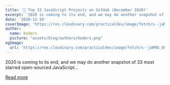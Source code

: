 ```yaml
---
title: '🚀 Top 33 JavaScript Projects on GitHub (December 2020)'
excerpt: '2020 is coming to its end, and we may do another snapshot of 33 most starred open-sourced JavaScript...'
date: '2020-12-10'
coverImage: 'https://res.cloudinary.com/practicaldev/image/fetch/s--jaM9G_U8--/c_imagga_scale,f_auto,fl_progressive,h_420,q_auto,w_1000/https://dev-to-uploads.s3.amazonaws.com/i/kxechwsnoa7esbyti0iq.png'
author:
  name: Koders
  picture: "assets/blog/authors/koders.png"
ogImage:
  url: 'https://res.cloudinary.com/practicaldev/image/fetch/s--jaM9G_U8--/c_imagga_scale,f_auto,fl_progressive,h_420,q_auto,w_1000/https://dev-to-uploads.s3.amazonaws.com/i/kxechwsnoa7esbyti0iq.png'
---
```


2020 is coming to its end, and we may do another snapshot of 33 most starred open-sourced JavaScript...

[Read more](https://dev.to/trekhleb/top-33-javascript-projects-on-github-december-2020-jc0)
